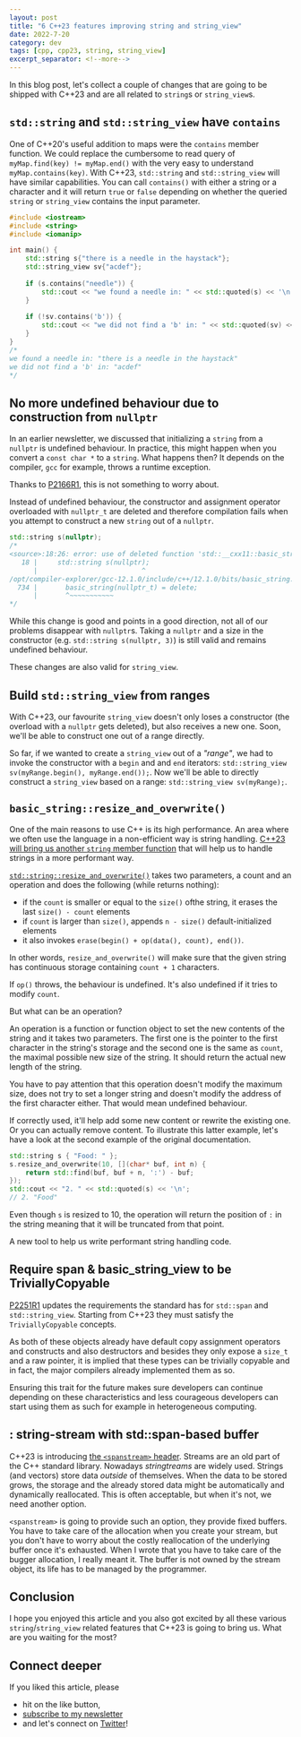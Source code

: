 ```yaml
---
layout: post
title: "6 C++23 features improving string and string_view"
date: 2022-7-20
category: dev
tags: [cpp, cpp23, string, string_view]
excerpt_separator: <!--more-->
---
```

In this blog post, let's collect a couple of changes that are going to be shipped with C++23 and are all related to `string`s or `string_view`s.

## `std::string` and `std::string_view` have `contains`

One of C++20's useful addition to maps were the `contains` member function. We could replace the cumbersome to read query of `myMap.find(key) != myMap.end()` with the very easy to understand `myMap.contains(key)`. With C++23, `std::string` and `std::string_view` will have similar capabilities. You can call `contains()` with either a string or a character and it will return `true` or `false` depending on whether the queried `string` or `string_view` contains the input parameter.

```cpp
#include <iostream>
#include <string>
#include <iomanip>

int main() {
    std::string s{"there is a needle in the haystack"};
    std::string_view sv{"acdef"};
    
    if (s.contains("needle")) {
        std::cout << "we found a needle in: " << std::quoted(s) << '\n';
    }
    
    if (!sv.contains('b')) {
        std::cout << "we did not find a 'b' in: " << std::quoted(sv) << '\n';
    }
}
/*
we found a needle in: "there is a needle in the haystack"
we did not find a 'b' in: "acdef"
*/
```

## No more undefined behaviour due to construction from `nullptr`

In an earlier newsletter, we discussed that initializing a `string` from a `nullptr` is undefined behaviour. In practice, this might happen when you convert a `const char *` to a `string`. What happens then? It depends on the compiler, `gcc` for example, throws a runtime exception.

Thanks to [P2166R1](https://www.open-std.org/jtc1/sc22/wg21/docs/papers/2020/p2166r1.html), this is not something to worry about.

Instead of undefined behaviour, the constructor and assignment operator overloaded with `nullptr_t` are deleted and therefore compilation fails when you attempt to construct a new `string` out of a `nullptr`.

```cpp
std::string s(nullptr);
/*
<source>:18:26: error: use of deleted function 'std::__cxx11::basic_string<_CharT, _Traits, _Alloc>::basic_string(std::nullptr_t) [with _CharT = char; _Traits = std::char_traits<char>; _Alloc = std::allocator<char>; std::nullptr_t = std::nullptr_t]'
   18 |     std::string s(nullptr);
      |                          ^
/opt/compiler-explorer/gcc-12.1.0/include/c++/12.1.0/bits/basic_string.h:734:7: note: declared here
  734 |       basic_string(nullptr_t) = delete;
      |       ^~~~~~~~~~~~
*/
```

While this change is good and points in a good direction, not all of our problems disappear with `nullptr`s. Taking a `nullptr` and a size in the constructor (e.g. `std::string s(nullptr, 3)`) is still valid and remains undefined behaviour.

These changes are also valid for `string_view`.

## Build `std::string_view` from ranges

With C++23, our favourite `string_view` doesn't only loses a constructor (the overload with a `nullptr` gets deleted), but also receives a new one. Soon, we'll be able to construct one out of a range directly.

So far, if we wanted to create a `string_view` out of a *"range"*, we had to invoke the constructor with a `begin` and and `end` iterators: `std::string_view sv(myRange.begin(), myRange.end());`. Now we'll be able to directly construct a `string_view` based on a range: `std::string_view sv(myRange);`.

## `basic_string::resize_and_overwrite()`

One of the main reasons to use C++ is its high performance. An area where we often use the language in a non-efficient way is string handling. [C++23 will bring us another `string` member function](https://www.open-std.org/jtc1/sc22/wg21/docs/papers/2021/p1072r10.html) that will help us to handle strings in a more performant way.

[`std::string::resize_and_overwrite()`](https://en.cppreference.com/w/cpp/string/basic_string/resize_and_overwrite) takes two parameters, a count and an operation and does the following (while returns nothing):
- if the `count` is smaller or equal to the `size()` ofthe string, it erases the last `size() - count` elements
- if `count` is larger than `size()`, appends `n - size()` default-initialized elements
- it also invokes `erase(begin() + op(data(), count), end())`.

In other words, `resize_and_overwrite()` will make sure that the given string has continuous storage containing `count + 1` characters.

If `op()` throws, the behaviour is undefined. It's also undefined if it tries to modify `count`.

But what can be an operation?

An operation is a function or function object to set the new contents of the string and it takes two parameters. The first one is the pointer to the first character in the string's storage and the second one is the same as `count`,     the maximal possible new size of the string. It should return the actual new length of the string.

You have to pay attention that this operation doesn't modify the maximum size, does not try to set a longer string and doesn't modify the address of the first character either. That would mean undefined behaviour.

If correctly used, it'll help add some new content or rewrite the existing one. Or you can actually remove content. To illustrate this latter example, let's have a look at the second example of the original documentation.

```cpp
std::string s { "Food: " };
s.resize_and_overwrite(10, [](char* buf, int n) {
    return std::find(buf, buf + n, ':') - buf;
});
std::cout << "2. " << std::quoted(s) << '\n';
// 2. "Food"
```

Even though `s` is resized to 10, the operation will return the position of `:` in the string meaning that it will be truncated from that point.

A new tool to help us write performant string handling code.

## Require span & basic_string_view to be TriviallyCopyable

[P2251R1](https://www.open-std.org/jtc1/sc22/wg21/docs/papers/2021/p2251r1.pdf) updates the requirements the standard has for `std::span` and `std::string_view`. Starting from C++23 they must satisfy the `TriviallyCopyable` concepts.

As both of these objects already have default copy assignment operators and constructs and also destructors and besides they only expose a `size_t` and a raw pointer, it is implied that these types can be trivially copyable and in fact, the major compilers already implemented them as so.

Ensuring this trait for the future makes sure developers can continue depending on these characteristics and less courageous developers can start using them as such for example in heterogeneous computing.

## <spanstream> : string-stream with std::span-based buffer

C++23 is introducing [the `<spanstream>` header](https://en.cppreference.com/w/cpp/header/spanstream). Streams are an old part of the C++ standard library. Nowadays *stringtreams* are widely used. Strings (and vectors) store data *outside* of themselves. When the data to be stored grows, the storage and the already stored data might be automatically and dynamically reallocated. This is often acceptable, but when it's not, we need another option.

`<spanstream>` is going to provide such an option, they provide fixed buffers. You have to take care of the allocation when you create your stream, but you don't have to worry about the costly reallocation of the underlying buffer once it's exhausted. When I wrote that you have to take care of the bugger allocation, I really meant it. The buffer is not owned by the stream object, its life has to be managed by the programmer.

## Conclusion

I hope you enjoyed this article and you also got excited by all these various `string`/`string_view` related features that C++23 is going to bring us. What are you waiting for the most?

## Connect deeper

If you liked this article, please 
- hit on the like button,  
- [subscribe to my newsletter](http://eepurl.com/gvcv1j) 
- and let's connect on [Twitter](https://twitter.com/SandorDargo)!

